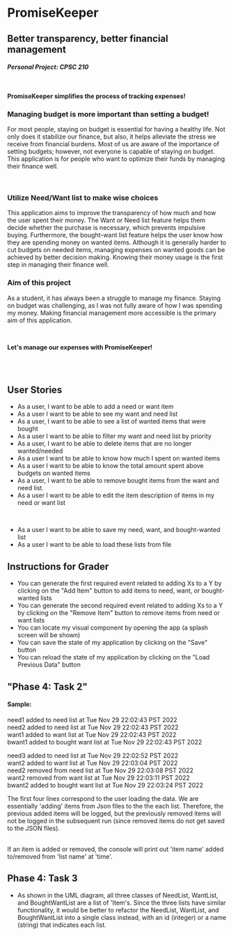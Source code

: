# PromiseKeeper

## Better transparency, better financial management 
#### *Personal Project: CPSC 210*
<br>

**PromiseKeeper simplifies the process of 
tracking expenses!**

### Managing budget is more important than setting a budget!


<p>For most people, staying on budget is essential for 
having a healthy life.
Not only does it stabilize our finance,
but also, it helps alleviate the stress we receive from
financial burdens. Most of us are aware of the importance 
of setting budgets; 
however, not everyone is capable of staying on budget. 
This application is for people
who want to optimize their funds by managing their finance well. </p>


<br>

### Utilize Need/Want list to make wise choices

<p> This application aims to improve the transparency 
of how much and how the user spent their money. 
The Want or Need list feature helps them decide 
whether the purchase is necessary, 
which prevents impulsive buying. 
Furthermore, the bought-want list feature helps the user know 
how they are spending money on wanted items. 
Although it is generally harder to cut budgets on needed items,
managing expenses on wanted goods can be achieved by better
decision making. Knowing their money usage is the 
first step in managing their finance well.</p>

### Aim of this project 
<p>As a student, it has always been a struggle to manage my finance. 
Staying on budget was challenging, as I was not fully aware of 
how I was spending my money. Making financial management 
more accessible is the primary aim of this application.</p>


<br>

**Let's manage our expenses with PromiseKeeper!**

<br>
<br>

## User Stories 
- As a user, I want to be able to add a need or want item
- As a user I want to be able to see my want and need list
- As a user, I want to be able to see a list of wanted
    items that were bought
- As a user I want to be able to filter my want and need list
  by priority
- As a user, I want to be able to delete items that are
    no longer wanted/needed
- As a user I want to be able to know how much
  I spent on wanted items
- As a user I want to be able to know the total amount spent
  above budgets on wanted items
- As a user, I want to be able to remove bought items from the 
want and need list.
- As a user I want to be able to edit the item description 
of items in my need or want list

<br>

- As a user I want to be able to save 
my need, want, and bought-wanted list
- As a user I want to be able to load these
lists from file

## Instructions for Grader
- You can generate the first required event related to adding 
Xs to a Y by clicking on the "Add Item" button to add items 
to need, want, or bought-wanted lists
- You can generate the second required event related to adding 
Xs to a Y by clicking on the "Remove Item" button to remove items 
from need or want lists
- You can locate my visual component by opening the app
(a splash screen will be shown)
- You can save the state of my application by
clicking on the "Save" button
- You can reload the state of my application by
  clicking on the "Load Previous Data" button


## "Phase 4: Task 2"
#### Sample:
need1 added to need list at Tue Nov 29 22:02:43 PST 2022
<br>
need2 added to need list at Tue Nov 29 22:02:43 PST 2022
<br>
want1 added to want list at Tue Nov 29 22:02:43 PST 2022
<br>
bwant1 added to bought want list at Tue Nov 29 22:02:43 PST 2022
<br>

need3 added to need list at Tue Nov 29 22:02:52 PST 2022
<br>
want2 added to want list at Tue Nov 29 22:03:04 PST 2022
<br>
need2 removed from need list at Tue Nov 29 22:03:08 PST 2022
<br>
want2 removed from want list at Tue Nov 29 22:03:11 PST 2022
<br>
bwant2 added to bought want list at Tue Nov 29 22:03:24 PST 2022

The first four lines correspond to the user loading the data. 
We are essentially 'adding' items from Json files to the 
the each list. 
Therefore, the previous added items 
will be logged, but the previously removed items will not 
be logged in the subsequent run
(since removed items do not get saved to the JSON files).

<br>
If an item is added or removed, the console will print out 
'item name' added to/removed from 'list name' at 'time'. 



## Phase 4: Task 3 

- As shown in the UML diagram, all three classes of 
NeedList, WantList, and BoughtWantList are a list of 'Item's. 
Since the three lists have similar functionality, it
would be better to refactor the 
NeedList, WantList, and BoughtWantList into a single class instead,
with an id (integer) or a name (string) that indicates each list. 













